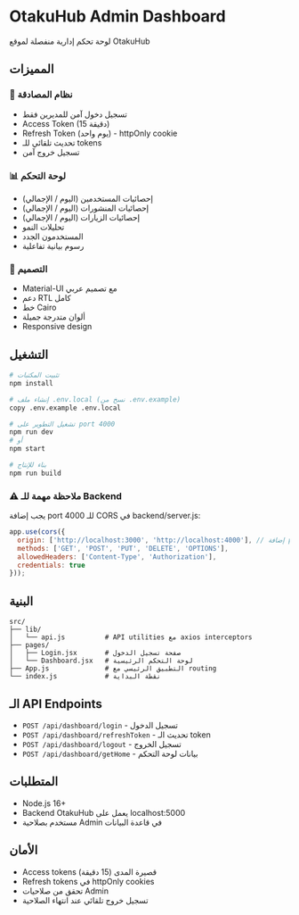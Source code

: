 # OtakuHub Admin Dashboard

لوحة تحكم إدارية منفصلة لموقع OtakuHub

## المميزات

### 🔐 نظام المصادقة
- تسجيل دخول آمن للمديرين فقط
- Access Token (15 دقيقة)
- Refresh Token (يوم واحد) - httpOnly cookie
- تحديث تلقائي للـ tokens
- تسجيل خروج آمن

### 📊 لوحة التحكم
- إحصائيات المستخدمين (اليوم / الإجمالي)
- إحصائيات المنشورات (اليوم / الإجمالي)
- إحصائيات الزيارات (اليوم / الإجمالي)
- تحليلات النمو
- المستخدمون الجدد
- رسوم بيانية تفاعلية

### 🎨 التصميم
- Material-UI مع تصميم عربي
- دعم RTL كامل
- خط Cairo
- ألوان متدرجة جميلة
- Responsive design

## التشغيل

```bash
# تثبيت المكتبات
npm install

# إنشاء ملف .env.local (نسخ من .env.example)
copy .env.example .env.local

# تشغيل التطوير على port 4000
npm run dev
# أو
npm start

# بناء للإنتاج
npm run build
```

### ⚠️ ملاحظة مهمة للـ Backend
يجب إضافة port 4000 للـ CORS في backend/server.js:

```javascript
app.use(cors({
  origin: ['http://localhost:3000', 'http://localhost:4000'], // إضافة port 4000
  methods: ['GET', 'POST', 'PUT', 'DELETE', 'OPTIONS'],
  allowedHeaders: ['Content-Type', 'Authorization'],
  credentials: true
}));
```

## البنية

```
src/
├── lib/
│   └── api.js          # API utilities مع axios interceptors
├── pages/
│   ├── Login.jsx       # صفحة تسجيل الدخول
│   └── Dashboard.jsx   # لوحة التحكم الرئيسية
├── App.js              # التطبيق الرئيسي مع routing
└── index.js            # نقطة البداية
```

## الـ API Endpoints

- `POST /api/dashboard/login` - تسجيل الدخول
- `POST /api/dashboard/refreshToken` - تحديث الـ token
- `POST /api/dashboard/logout` - تسجيل الخروج
- `POST /api/dashboard/getHome` - بيانات لوحة التحكم

## المتطلبات

- Node.js 16+
- Backend OtakuHub يعمل على localhost:5000
- مستخدم بصلاحية Admin في قاعدة البيانات

## الأمان

- Access tokens قصيرة المدى (15 دقيقة)
- Refresh tokens في httpOnly cookies
- تحقق من صلاحيات Admin
- تسجيل خروج تلقائي عند انتهاء الصلاحية
